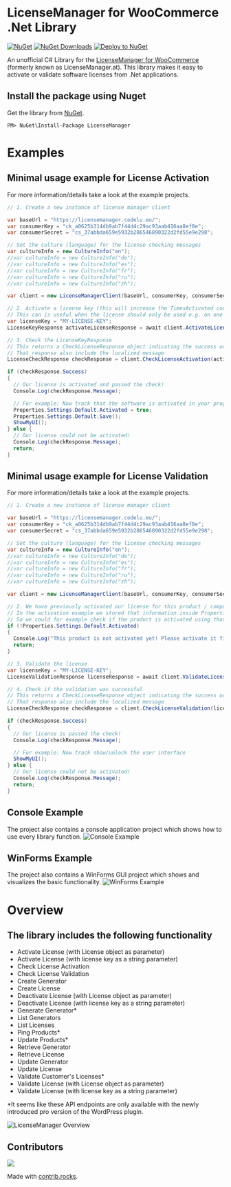 # LicenseManager for WooCommerce .Net Library
[![NuGet](https://img.shields.io/nuget/v/LicenseManager.svg)](https://www.nuget.org/packages/LicenseManager)
[![NuGet Downloads](https://img.shields.io/nuget/dt/LicenseManager.svg)](https://www.nuget.org/packages/LicenseManager)
[![Deploy to NuGet](https://github.com/g4m3r0/LicenseManager-for-WooCommerce-.Net-Library/actions/workflows/nuget.yml/badge.svg)](https://github.com/g4m3r0/LicenseManager-for-WooCommerce-.Net-Library/actions/workflows/nuget.yml)

An unofficial C# Library for the [LicenseManager for WooCommerce](https://github.com/wpexpertsio/license-manager-woocommerce) (formerly known as LicenseManager.at). This library makes it easy to activate or validate software licenses from .Net applications.

## Install the package using Nuget
Get the library from [NuGet](https://www.nuget.org/packages/LicenseManager/).
```
PM> NuGet\Install-Package LicenseManager
```

# Examples
## Minimal usage example for License Activation
For more information/details take a look at the example projects.
```c#
// 1. Create a new instance of license manager client

var baseUrl = "https://licensemanager.codelu.eu/";
var consumerKey = "ck_a0625b314db9ab7f44d4c29ac93aab416aa8ef8e";
var consumerSecret = "cs_37abbda659e5932b286546890322d2fd55e9e298";

// Set the culture (language) for the license checking messages
var cultureInfo = new CultureInfo("en");
//var cultureInfo = new CultureInfo("de");
//var cultureInfo = new CultureInfo("es");
//var cultureInfo = new CultureInfo("fr");
//var cultureInfo = new CultureInfo("ru");
//var cultureInfo = new CultureInfo("zh");

var client = new LicenseManagerClient(baseUrl, consumerKey, consumerSecret, productId, cultureInfo);

// 2. Activate a license key (this will increase the TimesActivated counter if successful)
// This can is useful when the license should only be used e.g. on one computer
var licenseKey = "MY-LICENSE-KEY";
LicenseKeyResponse activateLicenseResponse = await client.ActivateLicenseAsync(licenseKey);

// 3. Check the LicenseKeyResponse
// This returns a CheckLicenseResponse object indicating the success or failure of the activation check.
// That response also include the localized message
LicenseCheckResponse checkResponse = client.CheckLicenseActivation(activateLicenseResponse, licenseKey);

if (checkResponse.Success) 
{
  // Our license is activated and passed the check!
  Console.Log(checkResponse.Message);

  // For example: Now track that the software is activated in your program and show/unlock the user interface
  Properties.Settings.Default.Activated = true;
  Properties.Settings.Default.Save();
  ShowMyUI();
} else {
  // Our license could not be activated!
  Console.Log(checkResponse.Message);
  return;
}
```

## Minimal usage example for License Validation
For more information/details take a look at the example projects.
```c#
// 1. Create a new instance of license manager client

var baseUrl = "https://licensemanager.codelu.eu/";
var consumerKey = "ck_a0625b314db9ab7f44d4c29ac93aab416aa8ef8e";
var consumerSecret = "cs_37abbda659e5932b286546890322d2fd55e9e298";

// Set the culture (language) for the license checking messages
var cultureInfo = new CultureInfo("en");
//var cultureInfo = new CultureInfo("de");
//var cultureInfo = new CultureInfo("es");
//var cultureInfo = new CultureInfo("fr");
//var cultureInfo = new CultureInfo("ru");
//var cultureInfo = new CultureInfo("zh");

var client = new LicenseManagerClient(baseUrl, consumerKey, consumerSecret, productId, cultureInfo);

// 2. We have previously activated our license for this product / computer
// In the activation example we stored that information inside Properties.Settings.Default.Activated.
// So we could for example check if the product is activated using that information.
if (!Properties.Settings.Default.Activated) 
{
  Console.Log("This product is not activated yet! Please activate it first!");
  return;
}

// 3. Validate the license
var licenseKey = "MY-LICENSE-KEY";
LicenseValidationResponse licenseResponse = await client.ValidateLicenseAsync(licenseKey);

// 4. Check if the validation was successful
// This returns a CheckLicenseResponse object indicating the success or failure of the activation check.
// That response also include the localized message
LicenseCheckResponse checkResponse = client.CheckLicenseValidation(licenseResponse, licenseKey);

if (checkResponse.Success) 
{
  // Our license is passed the check!
  Console.Log(checkResponse.Message);

  // For example: Now track show/unlock the user interface
  ShowMyUI();
} else {
  // Our license could not be activated!
  Console.Log(checkResponse.Message);
  return;
}
```

## Console Example
The project also contains a console application project which shows how to use every library function.
![Console Example](consoleExample.png)

## WinForms Example
The project also contains a WinForms GUI project which shows and visualizes the basic functionality.
![WinForms Example](winformsExample.png)

# Overview
## The library includes the following functionality
- Activate License (with License object as parameter)
- Activate License (with license key as a string parameter)
- Check License Activation
- Check License Validation
- Create Generator
- Create License
- Deactivate License (with License object as parameter)
- Deactivate License (with license key as a string parameter)
- Generate Generator*
- List Generators
- List Licenses
- Ping Products*
- Update Products*
- Retrieve Generator
- Retrieve License
- Update Generator
- Update License
- Validate Customer's Licenses*
- Validate License (with License object as parameter)
- Validate License (with license key as a string parameter)

*It seems like these API endpoints are only available with the newly introduced pro version of the WordPress plugin.

![LicenseManager Overview](overview.png)

## Contributors
<a href="https://github.com/g4m3r0/LicenseManager-for-WooCommerce-.Net-Library/graphs/contributors">
  <img src="https://contrib.rocks/image?repo=g4m3r0/LicenseManager-for-WooCommerce-.Net-Library" />
</a>

Made with [contrib.rocks](https://contrib.rocks).
